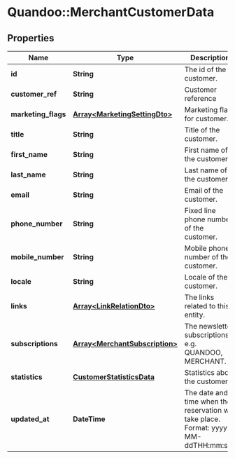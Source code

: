 # Quandoo::MerchantCustomerData

## Properties
Name | Type | Description | Notes
------------ | ------------- | ------------- | -------------
**id** | **String** | The id of the customer. | 
**customer_ref** | **String** | Customer reference  | 
**marketing_flags** | [**Array&lt;MarketingSettingDto&gt;**](MarketingSettingDto.md) | Marketing flags for customer. | 
**title** | **String** | Title of the customer. | 
**first_name** | **String** | First name of the customer. | 
**last_name** | **String** | Last name of the customer. | 
**email** | **String** | Email of the customer. | 
**phone_number** | **String** | Fixed line phone number of the customer. | 
**mobile_number** | **String** | Mobile phone number of the customer. | 
**locale** | **String** | Locale of the customer. | 
**links** | [**Array&lt;LinkRelationDto&gt;**](LinkRelationDto.md) | The links related to this entity. | 
**subscriptions** | [**Array&lt;MerchantSubscription&gt;**](MerchantSubscription.md) | The newsletter subscriptions, e.g. QUANDOO, MERCHANT. | 
**statistics** | [**CustomerStatisticsData**](CustomerStatisticsData.md) | Statistics about the customer | 
**updated_at** | **DateTime** | The date and time when the reservation will take place. Format: yyyy-MM-ddTHH:mm:ssZ | 


